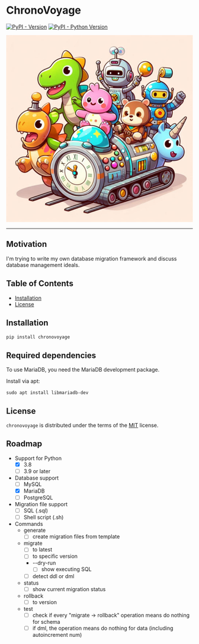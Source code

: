 # ChronoVoyage

[![PyPI - Version](https://img.shields.io/pypi/v/chronovoyage.svg)](https://pypi.org/project/chronovoyage)
[![PyPI - Python Version](https://img.shields.io/pypi/pyversions/chronovoyage.svg)](https://pypi.org/project/chronovoyage)

![logo](assets/images/logo.jpeg)

-----

## Motivation

I'm trying to write my own database migration framework and discuss database management ideals.

## Table of Contents

- [Installation](#installation)
- [License](#license)

## Installation

```console
pip install chronovoyage
```

## Required dependencies

To use MariaDB, you need the MariaDB development package.

Install via apt:

```shell
sudo apt install libmariadb-dev
```

## License

`chronovoyage` is distributed under the terms of the [MIT](https://spdx.org/licenses/MIT.html) license.

## Roadmap

- Support for Python
    - [x] 3.8
    - [ ] 3.9 or later
- Database support
    - [ ] MySQL
    - [x] MariaDB
    - [ ] PostgreSQL
- Migration file support
    - [ ] SQL (.sql)
    - [ ] Shell script (.sh)
- Commands
    - generate
        - [ ] create migration files from template
    - migrate
        - [ ] to latest
        - [ ] to specific version
        - --dry-run
            - [ ] show executing SQL
        - [ ] detect ddl or dml
    - status
        - [ ] show current migration status
    - rollback
        - [ ] to version
    - test
        - [ ] check if every "migrate -> rollback" operation means do nothing for schema
        - [ ] if dml, the operation means do nothing for data (including autoincrement num)
